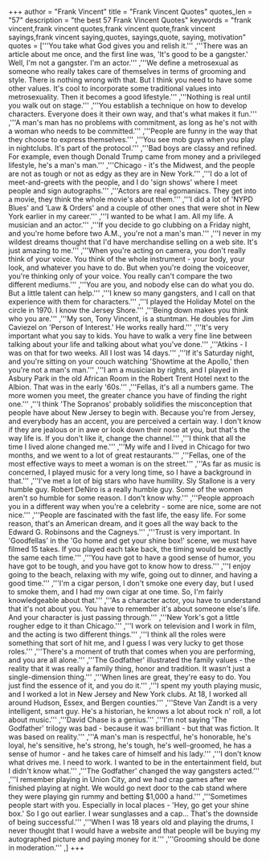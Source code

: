 +++
author = "Frank Vincent"
title = "Frank Vincent Quotes"
quotes_len = "57"
description = "the best 57 Frank Vincent Quotes"
keywords = "frank vincent,frank vincent quotes,frank vincent quote,frank vincent sayings,frank vincent saying,quotes, sayings,quote, saying, motivation"
quotes = ['''You take what God gives you and relish it.''' ,'''There was an article about me once, and the first line was, 'It's good to be a gangster.' Well, I'm not a gangster. I'm an actor.''' ,'''We define a metrosexual as someone who really takes care of themselves in terms of grooming and style. There is nothing wrong with that. But I think you need to have some other values. It's cool to incorporate some traditional values into metrosexuality. Then it becomes a good lifestyle.''' ,'''Nothing is real until you walk out on stage.''' ,'''You establish a technique on how to develop characters. Everyone does it their own way, and that's what makes it fun.''' ,'''A man's man has no problems with commitment, as long as he's not with a woman who needs to be committed.''' ,'''People are funny in the way that they choose to express themselves.''' ,'''You see mob guys when you play in nightclubs. It's part of the protocol.''' ,'''Bad boys are classy and refined. For example, even though Donald Trump came from money and a privileged lifestyle, he's a man's man.''' ,'''Chicago - it's the Midwest, and the people are not as tough or not as edgy as they are in New York.''' ,'''I do a lot of meet-and-greets with the people, and I do 'sign shows' where I meet people and sign autographs.''' ,'''Actors are real egomaniacs. They get into a movie, they think the whole movie's about them.''' ,'''I did a lot of 'NYPD Blues' and 'Law & Orders' and a couple of other ones that were shot in New York earlier in my career.''' ,'''I wanted to be what I am. All my life. A musician and an actor.''' ,'''If you decide to go clubbing on a Friday night, and you're home before two A.M., you're not a man's man.''' ,'''I never in my wildest dreams thought that I'd have merchandise selling on a web site. It's just amazing to me.''' ,'''When you're acting on camera, you don't really think of your voice. You think of the whole instrument - your body, your look, and whatever you have to do. But when you're doing the voiceover, you're thinking only of your voice. You really can't compare the two different mediums.''' ,'''You are you, and nobody else can do what you do. But a little talent can help.''' ,'''I knew so many gangsters, and I call on that experience with them for characters.''' ,'''I played the Holiday Motel on the circle in 1970. I know the Jersey Shore.''' ,'''Being down makes you think who you are.''' ,'''My son, Tony Vincent, is a stuntman. He doubles for Jim Caviezel on 'Person of Interest.' He works really hard.''' ,'''It's very important what you say to kids. You have to walk a very fine line between talking about your life and talking about what you've done.''' ,'''Atkins - I was on that for two weeks. All I lost was 14 days.''' ,'''If it's Saturday night, and you're sitting on your couch watching 'Showtime at the Apollo,' then you're not a man's man.''' ,'''I am a musician by rights, and I played in Asbury Park in the old African Room in the Robert Trent Hotel next to the Albion. That was in the early '60s.''' ,'''Fellas, it's all a numbers game. The more women you meet, the greater chance you have of finding the right one.''' ,'''I think 'The Sopranos' probably solidifies the misconception that people have about New Jersey to begin with. Because you're from Jersey, and everybody has an accent, you are perceived a certain way. I don't know if they are jealous or in awe or look down their nose at you, but that's the way life is. If you don't like it, change the channel.''' ,'''I think that all the time I lived alone changed me.''' ,'''My wife and I lived in Chicago for two months, and we went to a lot of great restaurants.''' ,'''Fellas, one of the most effective ways to meet a woman is on the street.''' ,'''As far as music is concerned, I played music for a very long time, so I have a background in that.''' ,'''I've met a lot of big stars who have humility. Sly Stallone is a very humble guy. Robert DeNiro is a really humble guy. Some of the women aren't so humble for some reason. I don't know why.''' ,'''People approach you in a different way when you're a celebrity - some are nice, some are not nice.''' ,'''People are fascinated with the fast life, the easy life. For some reason, that's an American dream, and it goes all the way back to the Edward G. Robinsons and the Cagneys.''' ,'''Trust is very important. In 'Goodfellas' in the 'Go home and get your shine box!' scene, we must have filmed 15 takes. If you played each take back, the timing would be exactly the same each time.''' ,'''You have got to have a good sense of humor, you have got to be tough, and you have got to know how to dress.''' ,'''I enjoy going to the beach, relaxing with my wife, going out to dinner, and having a good time.''' ,'''I'm a cigar person, I don't smoke one every day, but I used to smoke them, and I had my own cigar at one time. So, I'm fairly knowledgeable about that.''' ,'''As a character actor, you have to understand that it's not about you. You have to remember it's about someone else's life. And your character is just passing through.''' ,'''New York's got a little rougher edge to it than Chicago.''' ,'''I work on television and I work in film, and the acting is two different things.''' ,'''I think all the roles were something that sort of hit me, and I guess I was very lucky to get those roles.''' ,'''There's a moment of truth that comes when you are performing, and you are all alone.''' ,'''The Godfather' illustrated the family values - the reality that it was really a family thing, honor and tradition. It wasn't just a single-dimension thing.''' ,'''When lines are great, they're easy to do. You just find the essence of it, and you do it.''' ,'''I spent my youth playing music, and I worked a lot in New Jersey and New York clubs. At 18, I worked all around Hudson, Essex, and Bergen counties.''' ,'''Steve Van Zandt is a very intelligent, smart guy. He's a historian, he knows a lot about rock n' roll, a lot about music.''' ,'''David Chase is a genius.''' ,'''I'm not saying 'The Godfather' trilogy was bad - because it was brilliant - but that was fiction. It was based on reality.''' ,'''A man's man is respectful, he's honorable, he's loyal, he's sensitive, he's strong, he's tough, he's well-groomed, he has a sense of humor - and he takes care of himself and his lady.''' ,'''I don't know what drives me. I need to work. I wanted to be in the entertainment field, but I didn't know what.''' ,'''The Godfather' changed the way gangsters acted.''' ,'''I remember playing in Union City, and we had crap games after we finished playing at night. We would go next door to the cab stand where they were playing gin rummy and betting $1,000 a hand.''' ,'''Sometimes people start with you. Especially in local places - 'Hey, go get your shine box.' So I go out earlier. I wear sunglasses and a cap... That's the downside of being successful.''' ,'''When I was 18 years old and playing the drums, I never thought that I would have a website and that people will be buying my autographed picture and paying money for it.''' ,'''Grooming should be done in moderation.''' ,]
+++